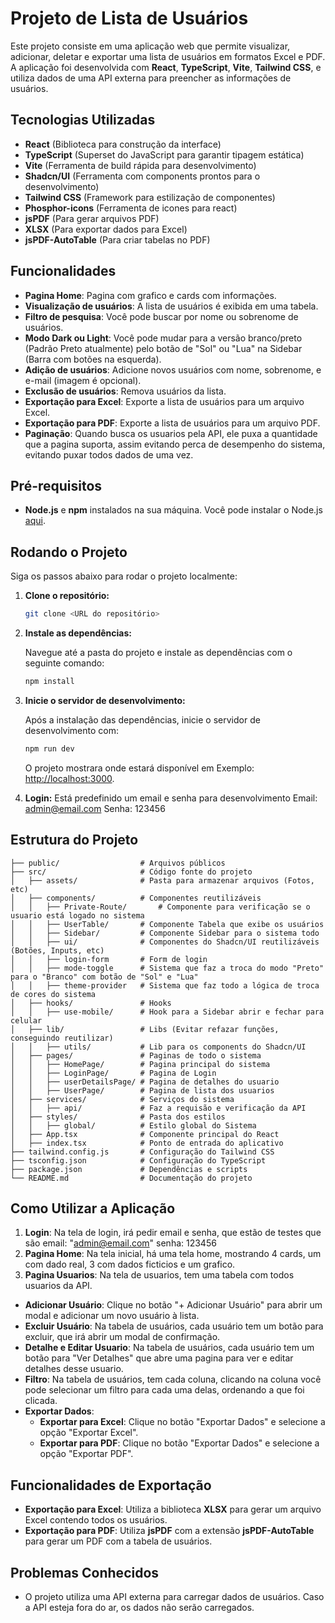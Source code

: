 # Projeto de Lista de Usuários

Este projeto consiste em uma aplicação web que permite visualizar, adicionar, deletar e exportar uma lista de usuários em formatos Excel e PDF. A aplicação foi desenvolvida com **React**, **TypeScript**, **Vite**, **Tailwind CSS**, e utiliza dados de uma API externa para preencher as informações de usuários.

## Tecnologias Utilizadas

- **React** (Biblioteca para construção da interface)
- **TypeScript** (Superset do JavaScript para garantir tipagem estática)
- **Vite** (Ferramenta de build rápida para desenvolvimento)
- **Shadcn/UI** (Ferramenta com components prontos para o desenvolvimento)
- **Tailwind CSS** (Framework para estilização de componentes)
- **Phosphor-icons** (Ferramenta de icones para react)
- **jsPDF** (Para gerar arquivos PDF)
- **XLSX** (Para exportar dados para Excel)
- **jsPDF-AutoTable** (Para criar tabelas no PDF)

## Funcionalidades

- **Pagina Home**: Pagina com grafico e cards com informações.
- **Visualização de usuários**: A lista de usuários é exibida em uma tabela.
- **Filtro de pesquisa**: Você pode buscar por nome ou sobrenome de usuários.
- **Modo Dark ou Light**: Você pode mudar para a versão branco/preto (Padrão Preto atualmente) pelo botão de "Sol" ou "Lua" na Sidebar (Barra com botões na esquerda).
- **Adição de usuários**: Adicione novos usuários com nome, sobrenome, e e-mail (imagem é opcional).
- **Exclusão de usuários**: Remova usuários da lista.
- **Exportação para Excel**: Exporte a lista de usuários para um arquivo Excel.
- **Exportação para PDF**: Exporte a lista de usuários para um arquivo PDF.
- **Paginação**: Quando busca os usuarios pela API, ele puxa a quantidade que a pagina suporta, assim evitando perca de desempenho do sistema, evitando puxar todos dados de uma vez.

## Pré-requisitos

- **Node.js** e **npm** instalados na sua máquina. Você pode instalar o Node.js [aqui](https://nodejs.org/).

## Rodando o Projeto

Siga os passos abaixo para rodar o projeto localmente:

1. **Clone o repositório:**

   ```bash
   git clone <URL do repositório>
   ```

2. **Instale as dependências:**

   Navegue até a pasta do projeto e instale as dependências com o seguinte comando:

   ```bash
   npm install
   ```

3. **Inicie o servidor de desenvolvimento:**

   Após a instalação das dependências, inicie o servidor de desenvolvimento com:

   ```bash
   npm run dev
   ```

   O projeto mostrara onde estará disponível em Exemplo: [http://localhost:3000](http://localhost:3000).

4. **Login:**
   Está predefinido um email e senha para desenvolvimento
   Email: admin@email.com
   Senha: 123456

## Estrutura do Projeto

```
├── public/                  # Arquivos públicos
├── src/                     # Código fonte do projeto
│   ├── assets/              # Pasta para armazenar arquivos (Fotos, etc)
│   ├── components/          # Componentes reutilizáveis
│   │   ├── Private-Route/       # Componente para verificação se o usuario está logado no sistema
│   │   ├── UserTable/       # Componente Tabela que exibe os usuários
│   │   ├── Sidebar/         # Componente Sidebar para o sistema todo
│   │   ├── ui/              # Componentes do Shadcn/UI reutilizáveis (Botões, Inputs, etc)
│   │   ├── login-form       # Form de login
│   │   ├── mode-toggle      # Sistema que faz a troca do modo "Preto" para o "Branco" com botão de "Sol" e "Lua"
│   │   ├── theme-provider   # Sistema que faz todo a lógica de troca de cores do sistema
│   ├── hooks/               # Hooks
│   │   ├── use-mobile/      # Hook para a Sidebar abrir e fechar para celular
│   ├── lib/                 # Libs (Evitar refazar funções, conseguindo reutilizar)
│   │   ├── utils/           # Lib para os components do Shadcn/UI
│   ├── pages/               # Paginas de todo o sistema
│   │   ├── HomePage/        # Pagina principal do sistema
│   │   ├── LoginPage/       # Pagina de Login
│   │   ├── userDetailsPage/ # Pagina de detalhes do usuario
│   │   ├── UserPage/        # Pagina de lista dos usuarios
│   ├── services/            # Serviços do sistema
│   │   ├── api/             # Faz a requisão e verificação da API
│   ├── styles/              # Pasta dos estilos
│   │   ├── global/          # Estilo global do Sistema
│   ├── App.tsx              # Componente principal do React
│   ├── index.tsx            # Ponto de entrada do aplicativo
├── tailwind.config.js       # Configuração do Tailwind CSS
├── tsconfig.json            # Configuração do TypeScript
├── package.json             # Dependências e scripts
└── README.md                # Documentação do projeto
```

## Como Utilizar a Aplicação

1. **Login**: Na tela de login, irá pedir email e senha, que estão de testes que são email: "admin@email.com" senha: 123456
2. **Pagina Home**: Na tela inicial, há uma tela home, mostrando 4 cards, um com dado real, 3 com dados ficticios e um grafico.
3. **Pagina Usuarios**: Na tela de usuarios, tem uma tabela com todos usuarios da API.

- **Adicionar Usuário**: Clique no botão "+ Adicionar Usuário" para abrir um modal e adicionar um novo usuário à lista.
- **Excluir Usuário**: Na tabela de usuários, cada usuário tem um botão para excluir, que irá abrir um modal de confirmação.
- **Detalhe e Editar Usuario**: Na tabela de usuários, cada usuário tem um botão para "Ver Detalhes" que abre uma pagina para ver e editar detalhes desse usuario.
- **Filtro**: Na tabela de usuários, tem cada coluna, clicando na coluna você pode selecionar um filtro para cada uma delas, ordenando a que foi clicada.
- **Exportar Dados**:
  - **Exportar para Excel**: Clique no botão "Exportar Dados" e selecione a opção "Exportar Excel".
  - **Exportar para PDF**: Clique no botão "Exportar Dados" e selecione a opção "Exportar PDF".

## Funcionalidades de Exportação

- **Exportação para Excel**: Utiliza a biblioteca **XLSX** para gerar um arquivo Excel contendo todos os usuários.
- **Exportação para PDF**: Utiliza **jsPDF** com a extensão **jsPDF-AutoTable** para gerar um PDF com a tabela de usuários.

## Problemas Conhecidos

- O projeto utiliza uma API externa para carregar dados de usuários. Caso a API esteja fora do ar, os dados não serão carregados.
